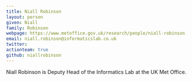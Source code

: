 ```yaml
---
title: Niall Robinson
layout: person
given: Niall
family: Robinson
webpage: https://www.metoffice.gov.uk/research/people/niall-robinson
email: niall.robinson@informaticslab.co.uk
twitter: 
actionteam: true
github: niallrobinson
---
```


Niall Robinson is Deputy Head of the Informatics Lab at the UK Met Office.
